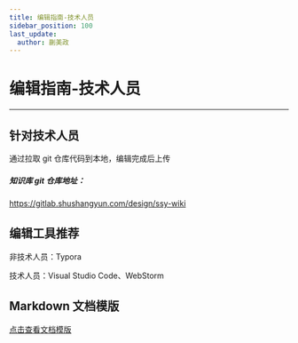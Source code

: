```yaml
---
title: 编辑指南-技术人员
sidebar_position: 100
last_update:
  author: 蒯美政
---
```


# 编辑指南-技术人员

------



## 针对技术人员

通过拉取 git 仓库代码到本地，编辑完成后上传

##### 知识库 git 仓库地址：

https://gitlab.shushangyun.com/design/ssy-wiki

## 编辑工具推荐

非技术人员：Typora

技术人员：Visual Studio Code、WebStorm

## Markdown 文档模版

[点击查看文档模版](../文档样式指南/示例基础样式)

